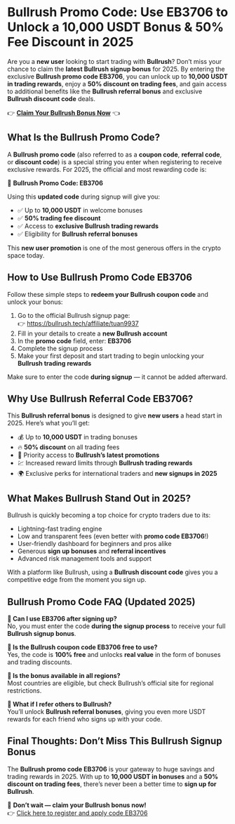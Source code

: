 
<h1>Bullrush Promo Code: Use EB3706 to Unlock a 10,000 USDT Bonus & 50% Fee Discount in 2025</h1>
<p>Are you a <strong>new user</strong> looking to start trading with <strong>Bullrush</strong>? Don’t miss your chance to claim the <strong>latest Bullrush signup bonus</strong> for 2025. By entering the exclusive <strong>Bullrush promo code EB3706</strong>, you can unlock up to <strong>10,000 USDT in trading rewards</strong>, enjoy a <strong>50% discount on trading fees</strong>, and gain access to additional benefits like the <strong>Bullrush referral bonus</strong> and exclusive <strong>Bullrush discount code</strong> deals.</p>

<p>👉 <a href="https://bullrush.tech/affiliate/tuan9937" target="_blank"><strong>Claim Your Bullrush Bonus Now</strong></a> 👈</p>

<img src="https://images.mirror-media.xyz/publication-images/ASnJbVIP270BNgt1pANEG.png?height=960&amp;width=1920" decoding="async" data-nimg="fill" class="css-xah9so" style="position: absolute; inset: 0px; box-sizing: border-box; padding: 0px; border: none; margin: auto; display: block; width: 0px; height: 0px; min-width: 100%; max-width: 100%; min-height: 100%; max-height: 100%;">
<h2>What Is the Bullrush Promo Code?</h2>
<p>A <strong>Bullrush promo code</strong> (also referred to as a <strong>coupon code</strong>, <strong>referral code</strong>, or <strong>discount code</strong>) is a special string you enter when registering to receive exclusive rewards. For 2025, the official and most rewarding code is:</p>
<p>🔑 <strong>Bullrush Promo Code: EB3706</strong></p>
<p>Using this <strong>updated code</strong> during signup will give you:</p>
<ul>
<li>✅ Up to <strong>10,000 USDT</strong> in welcome bonuses</li>
<li>✅ <strong>50% trading fee discount</strong></li>
<li>✅ Access to <strong>exclusive Bullrush trading rewards</strong></li>
<li>✅ Eligibility for <strong>Bullrush referral bonuses</strong></li>
</ul>
<p>This <strong>new user promotion</strong> is one of the most generous offers in the crypto space today.</p>

<h2>How to Use Bullrush Promo Code EB3706</h2>
<p>Follow these simple steps to <strong>redeem your Bullrush coupon code</strong> and unlock your bonus:</p>
<ol>
<li>Go to the official Bullrush signup page:<br>👉 <a href="https://bullrush.tech/affiliate/tuan9937" target="_blank">https://bullrush.tech/affiliate/tuan9937</a></li>
<li>Fill in your details to create a <strong>new Bullrush account</strong></li>
<li>In the <strong>promo code</strong> field, enter: <strong>EB3706</strong></li>
<li>Complete the signup process</li>
<li>Make your first deposit and start trading to begin unlocking your <strong>Bullrush trading rewards</strong></li>
</ol>
<p>Make sure to enter the code <strong>during signup</strong> — it cannot be added afterward.</p>

<h2>Why Use Bullrush Referral Code EB3706?</h2>
<p>This <strong>Bullrush referral bonus</strong> is designed to give <strong>new users</strong> a head start in 2025. Here’s what you’ll get:</p>
<ul>
<li>💰 Up to <strong>10,000 USDT</strong> in trading bonuses</li>
<li>🔥 <strong>50% discount</strong> on all trading fees</li>
<li>🎁 Priority access to <strong>Bullrush’s latest promotions</strong></li>
<li>💹 Increased reward limits through <strong>Bullrush trading rewards</strong></li>
<li>🌍 Exclusive perks for international traders and <strong>new signups in 2025</strong></li>
</ul>

<h2>What Makes Bullrush Stand Out in 2025?</h2>
<p>Bullrush is quickly becoming a top choice for crypto traders due to its:</p>
<ul>
<li>Lightning-fast trading engine</li>
<li>Low and transparent fees (even better with <strong>promo code EB3706</strong>!)</li>
<li>User-friendly dashboard for beginners and pros alike</li>
<li>Generous <strong>sign up bonuses</strong> and <strong>referral incentives</strong></li>
<li>Advanced risk management tools and support</li>
</ul>
<p>With a platform like Bullrush, using a <strong>Bullrush discount code</strong> gives you a competitive edge from the moment you sign up.</p>

<h2>Bullrush Promo Code FAQ (Updated 2025)</h2>
<p><strong>🔹 Can I use EB3706 after signing up?</strong><br>No, you must enter the code <strong>during the signup process</strong> to receive your full <strong>Bullrush signup bonus</strong>.</p>
<p><strong>🔹 Is the Bullrush coupon code EB3706 free to use?</strong><br>Yes, the code is <strong>100% free</strong> and unlocks <strong>real value</strong> in the form of bonuses and trading discounts.</p>
<p><strong>🔹 Is the bonus available in all regions?</strong><br>Most countries are eligible, but check Bullrush’s official site for regional restrictions.</p>
<p><strong>🔹 What if I refer others to Bullrush?</strong><br>You’ll unlock <strong>Bullrush referral bonuses</strong>, giving you even more USDT rewards for each friend who signs up with your code.</p>

<h2>Final Thoughts: Don’t Miss This Bullrush Signup Bonus</h2>
<p>The <strong>Bullrush promo code EB3706</strong> is your gateway to huge savings and trading rewards in 2025. With up to <strong>10,000 USDT in bonuses</strong> and a <strong>50% discount on trading fees</strong>, there’s never been a better time to <strong>sign up for Bullrush</strong>.</p>
<p>🎯 <strong>Don’t wait — claim your Bullrush bonus now!</strong><br>👉 <a href="https://bullrush.tech/affiliate/tuan9937" target="_blank">Click here to register and apply code EB3706</a></p>
</body>
</html>
